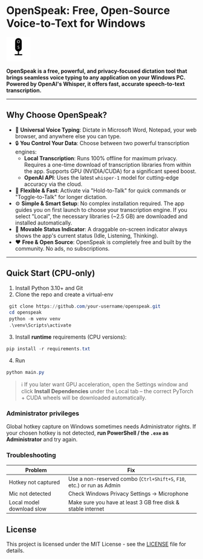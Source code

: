 # OpenSpeak: Free, Open-Source Voice-to-Text for Windows

![OpenSpeak Logo](src/openspeak/assets/os_icon.png)

**OpenSpeak is a free, powerful, and privacy-focused dictation tool that brings seamless voice typing to any application on your Windows PC. Powered by OpenAI's Whisper, it offers fast, accurate speech-to-text transcription.**

---

## Why Choose OpenSpeak?

*   🎤 **Universal Voice Typing**: Dictate in Microsoft Word, Notepad, your web browser, and anywhere else you can type.
*   🔒 **You Control Your Data**: Choose between two powerful transcription engines:
    *   **Local Transcription**: Runs 100% offline for maximum privacy. Requires a one-time download of transcription libraries from within the app. Supports GPU (NVIDIA/CUDA) for a significant speed boost.
    *   **OpenAI API**: Uses the latest `whisper-1` model for cutting-edge accuracy via the cloud.
*   🚀 **Flexible & Fast**: Activate via "Hold-to-Talk" for quick commands or "Toggle-to-Talk" for longer dictation.
*   ⚙️ **Simple & Smart Setup**: No complex installation required. The app guides you on first launch to choose your transcription engine. If you select "Local", the necessary libraries (~2.5 GB) are downloaded and installed automatically.
*   👀 **Movable Status Indicator**: A draggable on-screen indicator always shows the app's current status (Idle, Listening, Thinking).
*   ❤️ **Free & Open Source**: OpenSpeak is completely free and built by the community. No ads, no subscriptions.

---

## Quick Start (CPU-only)

1. Install Python 3.10+ and Git
2. Clone the repo and create a virtual-env
```powershell
 git clone https://github.com/your-username/openspeak.git
 cd openspeak
 python -m venv venv
 .\venv\Scripts\activate
```
3. Install **runtime** requirements (CPU versions):
```powershell
pip install -r requirements.txt
```
4. Run
```powershell
python main.py
```

> ℹ️  If you later want GPU acceleration, open the Settings window and click **Install Dependencies** under the Local tab – the correct PyTorch + CUDA wheels will be downloaded automatically.

### Administrator privileges
Global hotkey capture on Windows sometimes needs Administrator rights. If your chosen hotkey is not detected, **run PowerShell / the `.exe` as Administrator** and try again.

### Troubleshooting
| Problem | Fix |
|---------|-----|
| Hotkey not captured | Use a non-reserved combo (`Ctrl+Shift+S`, `F10`, etc.) or run as Admin |
| Mic not detected | Check Windows Privacy Settings → Microphone |
| Local model download slow | Make sure you have at least 3 GB free disk & stable internet |

## License
This project is licensed under the MIT License - see the [LICENSE](LICENSE) file for details. 